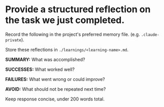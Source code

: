 # Provide a structured reflection on the task we just completed.

Record the following in the project's preferred memory file. (e.g. `.claude-private`).

Store these reflections in `./learnings/<learning-name>.md`.

**SUMMARY:** What was accomplished?

**SUCCESSES:** What worked well?

**FAILURES:** What went wrong or could improve?

**AVOID:** What should not be repeated next time?

Keep response concise, under 200 words total.

